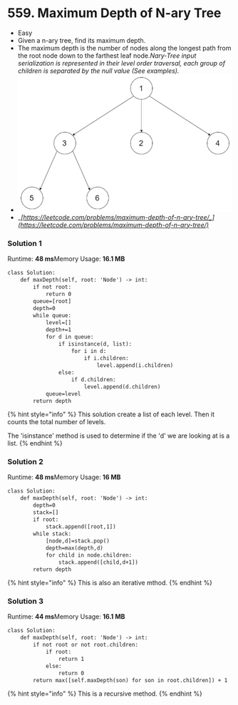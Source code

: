 # 559. Maximum Depth of N-ary Tree

* Easy
* Given a n-ary tree, find its maximum depth.
* The maximum depth is the number of nodes along the longest path from the root node down to the farthest leaf node._Nary-Tree input serialization is represented in their level order traversal, each group of children is separated by the null value (See examples)._
* __![](<../.gitbook/assets/image (3) (1) (1) (1) (1) (1).png>)__
* __[_https://leetcode.com/problems/maximum-depth-of-n-ary-tree/_](https://leetcode.com/problems/maximum-depth-of-n-ary-tree/)__

### Solution 1

Runtime: **48 ms**Memory Usage: **16.1 MB**

```
class Solution:
    def maxDepth(self, root: 'Node') -> int:
        if not root:
            return 0
        queue=[root]
        depth=0
        while queue:
            level=[]
            depth+=1
            for d in queue:
                if isinstance(d, list):
                    for i in d:
                        if i.children:
                            level.append(i.children)
                else:
                    if d.children:
                        level.append(d.children)
            queue=level
        return depth 
```

{% hint style="info" %}
This solution create a list of each level. Then it counts the total number of levels.&#x20;

The 'isinstance' method is used to determine if the 'd' we are looking at is a list.&#x20;
{% endhint %}

### **Solution 2**

Runtime: **48 ms**Memory Usage: **16 MB**

```
class Solution:
    def maxDepth(self, root: 'Node') -> int:
        depth=0
        stack=[]
        if root:
            stack.append([root,1])
        while stack:
            [node,d]=stack.pop()
            depth=max(depth,d)
            for child in node.children:
                stack.append([child,d+1])
        return depth
```

{% hint style="info" %}
This is also an iterative mthod.&#x20;
{% endhint %}

### Solution 3

Runtime: **44 ms**Memory Usage: **16.1 MB**

```
class Solution:
    def maxDepth(self, root: 'Node') -> int:
        if not root or not root.children:
            if root:
                return 1
            else:
                return 0
        return max([self.maxDepth(son) for son in root.children]) + 1
```

{% hint style="info" %}
This is a recursive method.&#x20;
{% endhint %}
